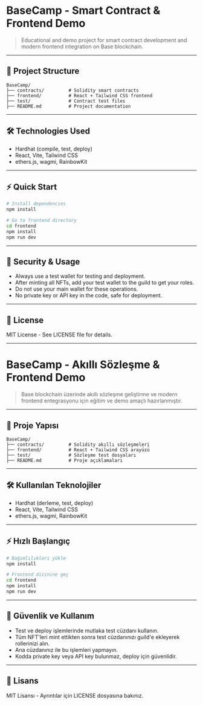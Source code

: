# BaseCamp - Smart Contract & Frontend Demo

> Educational and demo project for smart contract development and modern frontend integration on Base blockchain.

---

## 📂 Project Structure

```
BaseCamp/
├── contracts/         # Solidity smart contracts
├── frontend/          # React + Tailwind CSS frontend
├── test/              # Contract test files
├── README.md          # Project documentation
```

---

## 🛠️ Technologies Used

- Hardhat (compile, test, deploy)
- React, Vite, Tailwind CSS
- ethers.js, wagmi, RainbowKit

---

## ⚡ Quick Start

```bash
# Install dependencies
npm install

# Go to frontend directory
cd frontend
npm install
npm run dev
```

---

## 🔐 Security & Usage

- Always use a test wallet for testing and deployment.
- After minting all NFTs, add your test wallet to the guild to get your roles.
- Do not use your main wallet for these operations.
- No private key or API key in the code, safe for deployment.

---

## 📄 License

MIT License - See LICENSE file for details.

---

# BaseCamp - Akıllı Sözleşme & Frontend Demo

> Base blockchain üzerinde akıllı sözleşme geliştirme ve modern frontend entegrasyonu için eğitim ve demo amaçlı hazırlanmıştır.

---

## 📂 Proje Yapısı

```
BaseCamp/
├── contracts/         # Solidity akıllı sözleşmeleri
├── frontend/          # React + Tailwind CSS arayüzü
├── test/              # Sözleşme test dosyaları
├── README.md          # Proje açıklamaları
```

---

## 🛠️ Kullanılan Teknolojiler

- Hardhat (derleme, test, deploy)
- React, Vite, Tailwind CSS
- ethers.js, wagmi, RainbowKit

---

## ⚡ Hızlı Başlangıç

```bash
# Bağımlılıkları yükle
npm install

# Frontend dizinine geç
cd frontend
npm install
npm run dev
```

---

## 🔐 Güvenlik ve Kullanım

- Test ve deploy işlemlerinde mutlaka test cüzdanı kullanın.
- Tüm NFT'leri mint ettikten sonra test cüzdanınızı guild'e ekleyerek rollerinizi alın.
- Ana cüzdanınız ile bu işlemleri yapmayın.
- Kodda private key veya API key bulunmaz, deploy için güvenlidir.

---

## 📄 Lisans

MIT Lisansı - Ayrıntılar için LICENSE dosyasına bakınız.
